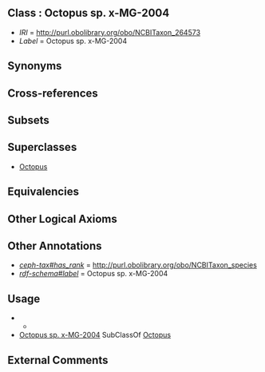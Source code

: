 
## Class : Octopus sp. x-MG-2004

 * *IRI* = http://purl.obolibrary.org/obo/NCBITaxon_264573
 * *Label* = Octopus sp. x-MG-2004

## Synonyms


## Cross-references


## Subsets


## Superclasses

 * [Octopus](../../NCBITaxon/43/NCBITaxon_6643.md)

## Equivalencies


## Other Logical Axioms


## Other Annotations

 * *[ceph-tax#has_rank](../../ceph-tax#has/nk/ceph-tax#has_rank.md)* = http://purl.obolibrary.org/obo/NCBITaxon_species
 * *[rdf-schema#label](../../el/rdf-schema#label.md)* = Octopus sp. x-MG-2004

## Usage

 * -
 * [Octopus sp. x-MG-2004](../../NCBITaxon/73/NCBITaxon_264573.md) SubClassOf [Octopus](../../NCBITaxon/43/NCBITaxon_6643.md)

## External Comments

